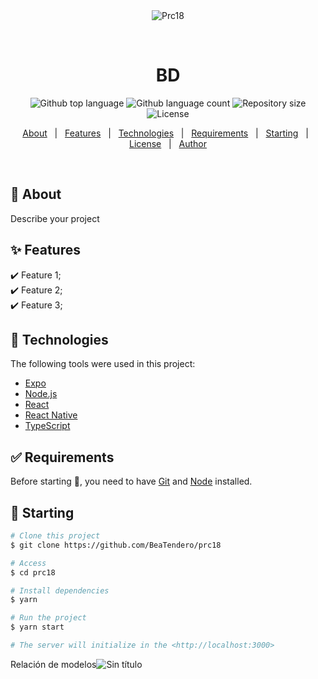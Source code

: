 <div align="center" id="top"> 
  <img src="./.github/app.gif" alt="Prc18" />

  &#xa0;

  <!-- <a href="https://prc18.netlify.app">Demo</a> -->
</div>

<h1 align="center">BD</h1>

<p align="center">
  <img alt="Github top language" src="https://img.shields.io/github/languages/top/BeaTendero/prc18?color=56BEB8">

  <img alt="Github language count" src="https://img.shields.io/github/languages/count/BeaTendero/prc18?color=56BEB8">

  <img alt="Repository size" src="https://img.shields.io/github/repo-size/BeaTendero/prc18?color=56BEB8">

  <img alt="License" src="https://img.shields.io/github/license/BeaTendero/prc18?color=56BEB8">

  <!-- <img alt="Github issues" src="https://img.shields.io/github/issues/BeaTendero/prc18?color=56BEB8" /> -->

  <!-- <img alt="Github forks" src="https://img.shields.io/github/forks/BeaTendero/prc18?color=56BEB8" /> -->

  <!-- <img alt="Github stars" src="https://img.shields.io/github/stars/BeaTendero/prc18?color=56BEB8" /> -->
</p>

<!-- Status -->

<!-- <h4 align="center"> 
	🚧  Prc18 🚀 Under construction...  🚧
</h4> 

<hr> -->

<p align="center">
  <a href="#dart-about">About</a> &#xa0; | &#xa0; 
  <a href="#sparkles-features">Features</a> &#xa0; | &#xa0;
  <a href="#rocket-technologies">Technologies</a> &#xa0; | &#xa0;
  <a href="#white_check_mark-requirements">Requirements</a> &#xa0; | &#xa0;
  <a href="#checkered_flag-starting">Starting</a> &#xa0; | &#xa0;
  <a href="#memo-license">License</a> &#xa0; | &#xa0;
  <a href="https://github.com/BeaTendero" target="_blank">Author</a>
</p>

<br>

## :dart: About ##

Describe your project

## :sparkles: Features ##

:heavy_check_mark: Feature 1;\
:heavy_check_mark: Feature 2;\
:heavy_check_mark: Feature 3;

## :rocket: Technologies ##

The following tools were used in this project:

- [Expo](https://expo.io/)
- [Node.js](https://nodejs.org/en/)
- [React](https://pt-br.reactjs.org/)
- [React Native](https://reactnative.dev/)
- [TypeScript](https://www.typescriptlang.org/)

## :white_check_mark: Requirements ##

Before starting :checkered_flag:, you need to have [Git](https://git-scm.com) and [Node](https://nodejs.org/en/) installed.

## :checkered_flag: Starting ##

```bash
# Clone this project
$ git clone https://github.com/BeaTendero/prc18

# Access
$ cd prc18

# Install dependencies
$ yarn

# Run the project
$ yarn start

# The server will initialize in the <http://localhost:3000>
```

Relación de modelos![Sin título](https://user-images.githubusercontent.com/114058695/204235795-c17d4a5e-68b0-4268-906c-15018652e5c1.png)
